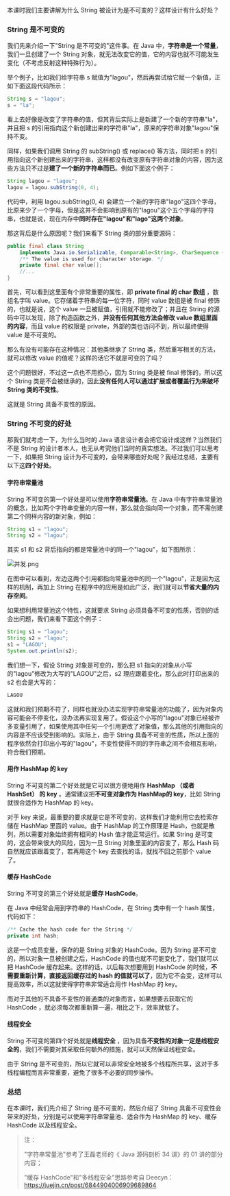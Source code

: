 本课时我们主要讲解为什么 String 被设计为是不可变的？这样设计有什么好处？

### String 是不可变的

我们先来介绍一下"String 是不可变的"这件事。在 Java 中，**字符串是一个常量**，我们一旦创建了一个 String 对象，就无法改变它的值，它的内容也就不可能发生变化（不考虑反射这种特殊行为）。

举个例子，比如我们给字符串 s 赋值为"lagou"，然后再尝试给它赋一个新值，正如下面这段代码所示：

```java
String s = "lagou";
s = "la";
```

看上去好像是改变了字符串的值，但其背后实际上是新建了一个新的字符串"la"，并且把 s 的引用指向这个新创建出来的字符串"la"，原来的字符串对象"lagou"保持不变。

同样，如果我们调用 String 的 subString() 或 replace() 等方法，同时把 s 的引用指向这个新创建出来的字符串，这样都没有改变原有字符串对象的内容，因为这些方法只不过是**建了一个新的字符串而已**。例如下面这个例子：

```java
String lagou = "lagou";
lagou = lagou.subString(0, 4);
```

代码中，利用 lagou.subString(0, 4) 会建立一个新的字符串"lago"这四个字母，比原来少了一个字母，但是这并不会影响到原有的"lagou"这个五个字母的字符串，也就是说，现在内存中**同时存在"lagou"和"lago"这两个对象**。

那这背后是什么原因呢？我们来看下 String 类的部分重要源码：

```java
public final class String
    implements Java.io.Serializable, Comparable<String>, CharSequence {
    /** The value is used for character storage. */
    private final char value[];
	//...
}
```

首先，可以看到这里面有个非常重要的属性，即 **private final 的 char 数组** ，数组名字叫 value。它存储着字符串的每一位字符，同时 value 数组是被 final 修饰的，也就是说，这个 value 一旦被赋值，引用就不能修改了；并且在 String 的源码中可以发现，除了构造函数之外，**并没有任何其他方法会修改 value 数组里面的内容**，而且 value 的权限是 private，外部的类也访问不到，所以最终使得 value 是不可变的。

那么有没有可能存在这种情况：其他类继承了 String 类，然后重写相关的方法，就可以修改 value 的值呢？这样的话它不就是可变的了吗？

这个问题很好，不过这一点也不用担心，因为 String 类是被 final 修饰的，所以这个 String 类是不会被继承的，因此**没有任何人可以通过扩展或者覆盖行为来破坏 String 类的不变性**。

这就是 String 具备不变性的原因。

### String 不可变的好处

那我们就考虑一下，为什么当时的 Java 语言设计者会把它设计成这样？当然我们不是 String 的设计者本人，也无从考究他们当时的真实想法。不过我们可以思考一下，如果把 String 设计为不可变的，会带来哪些好处呢？我经过总结，主要有以下这**四个好处**。

#### 字符串常量池

String 不可变的第一个好处是可以使用**字符串常量池**。在 Java 中有字符串常量池的概念，比如两个字符串变量的内容一样，那么就会指向同一个对象，而不需创建第二个同样内容的新对象，例如：

```java
String s1 = "lagou";
String s2 = "lagou";
```

其实 s1 和 s2 背后指向的都是常量池中的同一个"lagou"，如下图所示：

<Image alt="并发.png" src="https://s0.lgstatic.com/i/image3/M01/15/19/Ciqah16inuiAShobAAEQTGOzcvs087.png"/>

在图中可以看到，左边这两个引用都指向常量池中的同一个"lagou"，正是因为这样的机制，再加上 String 在程序中的应用是如此广泛，我们就可以**节省大量的内存空间**。

如果想利用常量池这个特性，这就要求 String 必须具备不可变的性质，否则的话会出问题，我们来看下面这个例子：

```java
String s1 = "lagou";
String s2 = "lagou";
s1 = "LAGOU";
System.out.println(s2);
```

我们想一下，假设 String 对象是可变的，那么把 s1 指向的对象从小写的"lagou"修改为大写的"LAGOU"之后，s2 理应跟着变化，那么此时打印出来的 s2 也会是大写的：

```java
LAGOU
```

这就和我们预期不符了，同样也就没办法实现字符串常量池的功能了，因为对象内容可能会不停变化，没办法再实现复用了。假设这个小写的"lagou"对象已经被许多变量引用了，如果使用其中任何一个引用更改了对象值，那么其他的引用指向的内容是不应该受到影响的。实际上，由于 String 具备不可变的性质，所以上面的程序依然会打印出小写的"lagou"，不变性使得不同的字符串之间不会相互影响，符合我们预期。

#### 用作 HashMap 的 key

String 不可变的第二个好处就是它可以很方便地用作 **HashMap （或者 HashSet） 的 key** 。通常建议把**不可变对象作为 HashMap的 key**，比如 String 就很合适作为 HashMap 的 key。

对于 key 来说，最重要的要求就是它是不可变的，这样我们才能利用它去检索存储在 HashMap 里面的 value。由于 HashMap 的工作原理是 Hash，也就是散列，所以需要对象始终拥有相同的 Hash 值才能正常运行。如果 String 是可变的，这会带来很大的风险，因为一旦 String 对象里面的内容变了，那么 Hash 码自然就应该跟着变了，若再用这个 key 去查找的话，就找不回之前那个 value 了。

#### 缓存 HashCode

String 不可变的第三个好处就是**缓存 HashCode**。

在 Java 中经常会用到字符串的 HashCode，在 String 类中有一个 hash 属性，代码如下：

```java
/** Cache the hash code for the String */
private int hash;
```

这是一个成员变量，保存的是 String 对象的 HashCode。因为 String 是不可变的，所以对象一旦被创建之后，HashCode 的值也就不可能变化了，我们就可以把 HashCode 缓存起来。这样的话，以后每次想要用到 HashCode 的时候，**不需要重新计算，直接返回缓存过的 hash 的值就可以了**，因为它不会变，这样可以提高效率，所以这就使得字符串非常适合用作 HashMap 的 key。

而对于其他的不具备不变性的普通类的对象而言，如果想要去获取它的 HashCode ，就必须每次都重新算一遍，相比之下，效率就低了。

#### 线程安全

String 不可变的第四个好处就是**线程安全** ，因为具备**不变性的对象一定是线程安全的**，我们不需要对其采取任何额外的措施，就可以天然保证线程安全。

由于 String 是不可变的，所以它就可以非常安全地被多个线程所共享，这对于多线程编程而言非常重要，避免了很多不必要的同步操作。

### 总结

在本课时，我们先介绍了 String 是不可变的，然后介绍了 String 具备不可变性会带来的好处，分别是可以使用字符串常量池、适合作为 HashMap 的 key、缓存 HashCode 以及线程安全。
> 注：  
>
> "字符串常量池"参考了王磊老师的《 Java 源码剖析 34 讲》的 01 讲的部分内容；  
>
> "缓存 HashCode"和"多线程安全"思路参考自 Deecyn：<https://juejin.cn/post/6844904006909689864>
